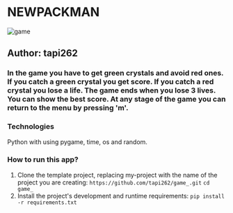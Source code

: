 # NEWPACKMAN
![game](./images.zip/images/game.png)
## Author: tapi262

### In the game you have to get green crystals and avoid red ones. If you catch a green crystal you get score. If you catch a red crystal you lose a life. The game ends when you lose 3 lives. You can show the best score. At any stage of the game you can return to the menu by pressing  'm'. 


### Technologies
 Python with using pygame, time, os and random.

### How to run this app?
1. Clone the template project, replacing my-project with the name of the project you are creating: 
`https://github.com/tapi262/game_.git`
`cd game_ `
2. Install the project's development and runtime requirements:
`pip install -r requirements.txt`
